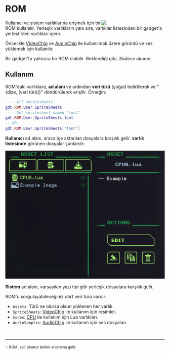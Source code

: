 # ROM
<img src="https://docs.retrogadgets.game/api/modules/ROM.png" width="200" align="right">

Kullanıcı ve sistem varlıklarına erişmek için bir ROM kullanılır. Yerleşik varlıkların yanı sıra, varlıklar listesinden bir gadget'a yerleştirilen varlıkları içerir.

Öncelikle [VideoChip](./VideoChip.md) ve [AudioChip](./AudioChip.md) ile kullanılmak üzere görüntü ve ses yüklemek için kullanılır.

Bir gadget'ta yalnızca bir ROM olabilir. Beklendiği gibi, *Sadece okuma*.

## Kullanım
ROM'daki varlıklara, **ad alanı** ve ardından **veri türü** (çoğul) belirtilerek ve "{dize, (veri türü)}" döndürülerek erişilir. Örneğin:

```lua
---- All spritesheets
gdt.ROM.User.SpriteSheets
---- Get spritesheet named "font"
gdt.ROM.User.SpriteSheets.font
-- OR
gdt.ROM.User.SpriteSheets["font"]
```

**Kullanıcı** ad alanı, araca içe aktarılan dosyalara karşılık gelir. **varlık listesinde** görünen dosyalar şunlardır:

![Varlık listesi](../../../assets/docs/ROM/assets.png)

**Sistem** ad alanı, varsayılan yazı tipi gibi yerleşik dosyalara karşılık gelir.

ROM'u sorgulayabileceğiniz dört veri türü vardır:
- `Assets`: Türü ne olursa olsun yüklenen her varlık.
- `SpriteSheets`: [VideoChip](./VideoChip.md) ile kullanım için resimler.
- `Codes`: [CPU](./CPU.md) ile kullanım için Lua varlıkları.
- `AudioSamples`: [AudioChip](./AudioChip.md) ile kullanım için ses dosyaları.


<br>

-------------------------------------------------
<small>💡 ROM, salt okunur bellek anlamına gelir.</small>